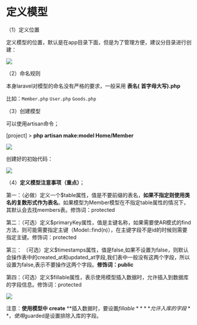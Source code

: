 # 定义模型



（1）定义位置

定义模型的位置，默认是在app目录下面，但是为了管理方便，建议分目录进行创建：

![](https://i.loli.net/2019/04/21/5cbb522d5ea07.png)

（2）命名规则

本身laravel对模型的命名没有严格的要求，一般采用  **表名(** **首字母大写).php**

比如：`Member.php`  `User.php`   `Goods.php`

（3）创建模型

可以使用artisan命令；

[project] > **php artisan make:model Home/Member**

![](https://i.loli.net/2019/04/21/5cbb534d553bb.png)

创建好的初始代码：

![](https://i.loli.net/2019/04/21/5cbb537345768.png)

（4）**定义模型注意事项（重点）**；

第一：（必做）定义一个$table属性，值是不要前缀的表名，**如果不指定则使用类名的复数形式作为表名**。如果模型为Member模型在不指定table属性的情况下，其默认会去找members表。修饰词：protected

第二：（可选）定义$primaryKey属性，值是主键名称，如果需要使AR模式的find方法，则可能需要指定主键（Model::find(n)），在主键字段不是id的时候则需要指定主键。修饰词：protected

第三： （可选）定义$timestamps属性，值是false,如果不设置为false，则默认会操作表中的created_at和updated_at字段,我们表中一般没有这两个字段，所以设置为false,表示不要操作这两个字段。**修饰词：public**

第四：（可选）定义$fillable属性，表示使用模型插入数据时，允许插入到数据库的字段信息。修饰词：protected

![](https://i.loli.net/2019/04/21/5cbb55a62a5d0.png)



注意：**使用模型中** **create** **插入数据时，要设置$fillable** **允许入库的字段**，使用$guarded是设置排除入库的字段。

